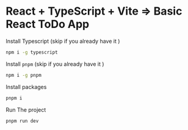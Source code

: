 # React + TypeScript + Vite => Basic React ToDo App


Install Typescript (skip if you already  have it )
```bash 
npm i -g typescript

```

Install `pnpm`  (skip if you already  have it )
```bash
npm i -g pnpm 
```

Install packages

```bash
pnpm i 
```
Run The project 

```bash
pnpm run dev
```


